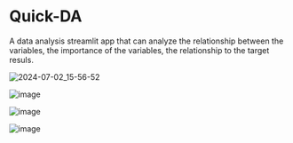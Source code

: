 # Quick-DA
A data analysis streamlit app that can analyze the relationship between the variables, the importance of the variables, the relationship to the target resuls.


![2024-07-02_15-56-52](https://github.com/holowin/Quick-DA/assets/13112640/fb26fa3d-657b-4788-a7b6-5c7ff9889dcf)


![image](https://github.com/holowin/Quick-DA/assets/13112640/39dca5d9-4910-4a75-99f5-4a73b0c92eb2)

![image](https://github.com/holowin/Quick-DA/assets/13112640/1d75606a-9895-4323-aa07-7c94c77540d1)

![image](https://github.com/holowin/Quick-DA/assets/13112640/ce242096-6ee1-4e07-9697-db006c520a93)
